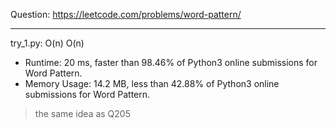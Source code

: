 Question: https://leetcode.com/problems/word-pattern/

---

try_1.py: O(n) O(n)
* Runtime: 20 ms, faster than 98.46% of Python3 online submissions for Word Pattern.
* Memory Usage: 14.2 MB, less than 42.88% of Python3 online submissions for Word Pattern.

> the same idea as Q205
